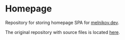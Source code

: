 # Homepage

Repository for storing homepage SPA for [melnikov.dev](https://melnikov.dev).

The original repository with source files is located [here](https://github.com/d-mv/home).